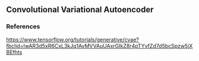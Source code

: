 ## Convolutional Variational Autoencoder

### References
https://www.tensorflow.org/tutorials/generative/cvae?fbclid=IwAR3d5xR6CxL3kJq1AvMVVAuUAxrGIkZ8r4pTYvfZd7d5bcSpzw5jXBEfhts